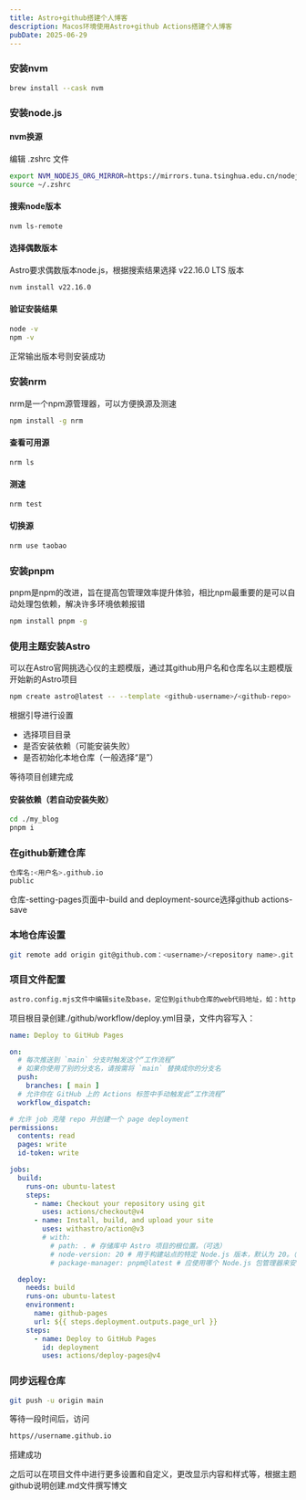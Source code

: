 ```yaml
---
title: Astro+github搭建个人博客
description: Macos环境使用Astro+github Actions搭建个人博客
pubDate: 2025-06-29
---
```


### 安装nvm

```bash
brew install --cask nvm
```

### 安装node.js

#### nvm换源

编辑 .zshrc 文件

```bash
export NVM_NODEJS_ORG_MIRROR=https://mirrors.tuna.tsinghua.edu.cn/nodejs-release/
source ~/.zshrc
```

#### 搜索node版本

```bash
nvm ls-remote
```

#### 选择偶数版本

Astro要求偶数版本node.js，根据搜索结果选择 v22.16.0 LTS 版本

```bash
nvm install v22.16.0
```

#### 验证安装结果

```bash
node -v
npm -v
```

正常输出版本号则安装成功

### 安装nrm

nrm是一个npm源管理器，可以方便换源及测速

```bash
npm install -g nrm
```

#### 查看可用源

```bash
nrm ls
```

#### 测速

```bash
nrm test
```

#### 切换源

```bash
nrm use taobao
```

### 安装pnpm

pnpm是npm的改进，旨在提高包管理效率提升体验，相比npm最重要的是可以自动处理包依赖，解决许多环境依赖报错

```bash
npm install pnpm -g
```

### 使用主题安装Astro

可以在Astro官网挑选心仪的主题模版，通过其github用户名和仓库名以主题模版开始新的Astro项目

```bash
npm create astro@latest -- --template <github-username>/<github-repo>
```

根据引导进行设置

- 选择项目目录
- 是否安装依赖（可能安装失败）
- 是否初始化本地仓库（一般选择“是”）

等待项目创建完成

#### 安装依赖（若自动安装失败）

```bash
cd ./my_blog
pnpm i
```

### 在github新建仓库

```bash
仓库名:<用户名>.github.io
public
```

仓库-setting-pages页面中-build and deployment-source选择github actions-save

### 本地仓库设置

```bash
git remote add origin git@github.com：<username>/<repository name>.git
```

### 项目文件配置

```bash
astro.config.mjs文件中编辑site及base，定位到github仓库的web代码地址，如：https://<用户名>.github.io
```

项目根目录创建./github/workflow/deploy.yml目录，文件内容写入：

```yaml
name: Deploy to GitHub Pages

on:
  # 每次推送到 `main` 分支时触发这个“工作流程”
  # 如果你使用了别的分支名，请按需将 `main` 替换成你的分支名
  push:
    branches: [ main ]
  # 允许你在 GitHub 上的 Actions 标签中手动触发此“工作流程”
  workflow_dispatch:

# 允许 job 克隆 repo 并创建一个 page deployment
permissions:
  contents: read
  pages: write
  id-token: write

jobs:
  build:
    runs-on: ubuntu-latest
    steps:
      - name: Checkout your repository using git
        uses: actions/checkout@v4
      - name: Install, build, and upload your site
        uses: withastro/action@v3
        # with:
          # path: . # 存储库中 Astro 项目的根位置。（可选）
          # node-version: 20 # 用于构建站点的特定 Node.js 版本，默认为 20。（可选）
          # package-manager: pnpm@latest # 应使用哪个 Node.js 包管理器来安装依赖项和构建站点。会根据存储库中的 lockfile 自动检测。（可选）

  deploy:
    needs: build
    runs-on: ubuntu-latest
    environment:
      name: github-pages
      url: ${{ steps.deployment.outputs.page_url }}
    steps:
      - name: Deploy to GitHub Pages
        id: deployment
        uses: actions/deploy-pages@v4
```

### 同步远程仓库

```bash
git push -u origin main
```

等待一段时间后，访问

```bash
https//username.github.io
```

搭建成功

之后可以在项目文件中进行更多设置和自定义，更改显示内容和样式等，根据主题github说明创建.md文件撰写博文